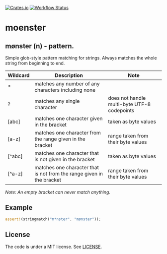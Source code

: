 [![Crates.io](https://img.shields.io/crates/v/cargo-readme.svg)](https://crates.io/crates/cargo-readme)
[![Workflow Status](https://github.com/badboy/moenster/workflows/main/badge.svg)](https://github.com/badboy/moenster/actions?query=workflow%3A%22main%22)

# moenster

## mønster (n) - pattern.

Simple glob-style pattern matching for strings.
Always matches the whole string from beginning to end.

| Wildcard | Description | Note |
| -------- | ----------- | ---- |
| *        | matches any number of any characters including none | |
| ?        | matches any single character | does not handle multi-byte UTF-8 codepoints |
| \[abc]   | matches one character given in the bracket | taken as byte values |
| \[a-z]   | matches one character from the range given in the bracket | range taken from their byte values |
| \[^abc]  | matches one character that is not given in the bracket | taken as byte values |
| \[^a-z]  | matches one character that is not from the range given in the bracket | range taken from their byte values |

_Note: An empty bracket can never match anything._

## Example

```rust
assert!(stringmatch("m*nster", "mønster"));
```

## License

The code is under a MIT license. See [LICENSE](LICENSE).
